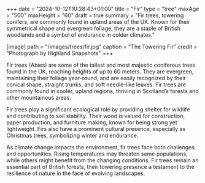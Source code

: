 +++
date = "2024-10-12T10:28:43+01:00"
title = "Fir"
type = "tree"
maxAge = "500"
maxHeight = "60"
draft = true
summary = "Fir trees, towering conifers, are commonly found in upland areas of the UK. Known for their symmetrical shape and evergreen foliage, they are a staple of British woodlands and a symbol of endurance in colder climates."

[image]
path = "/images/trees/fir.jpg"
caption = "The Towering Fir"
credit = "Photograph by Highland Snapshots"
+++

Fir trees (Abies) are some of the tallest and most majestic coniferous trees found in the UK, reaching heights of up to 60 meters. They are evergreen, maintaining their foliage year-round, and are easily recognized by their conical shape, straight trunks, and soft needle-like leaves. Fir trees are commonly found in cooler, upland regions, thriving in Scotland’s forests and other mountainous areas.

Fir trees play a significant ecological role by providing shelter for wildlife and contributing to soil stability. Their wood is valued for construction, paper production, and furniture making, known for being strong yet lightweight. Firs also have a prominent cultural presence, especially as Christmas trees, symbolizing winter and endurance.

As climate change impacts the environment, fir trees face both challenges and opportunities. Rising temperatures may threaten some populations, while others might benefit from the changing conditions. Fir trees remain an essential part of British forests, their towering presence a testament to the resilience of nature in the face of evolving landscapes.
